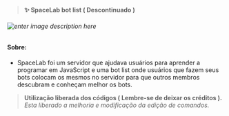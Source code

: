 
> **✨ SpaceLab bot list ( Descontinuado )**
###### ![enter image description here](https://cdn.glitch.com/caa6cada-63a6-4f75-bbeb-f622da3a8604/My%20Post.jpg?v=1616345380582)
#### Sobre:
- SpaceLab foi um servidor que ajudava usuários para aprender a programar em JavaScript e uma bot list onde usuários  que fazem seus bots colocam os mesmos no servidor para que outros membros descubram e conheçam melhor os bots.

> **Utilização liberada dos códigos ( Lembre-se de deixar os créditos ).**
> *Esta liberado a melhoria e modificação da edição de comandos.*

> 
